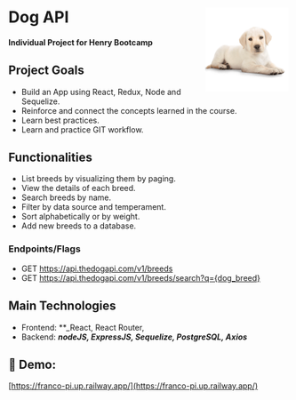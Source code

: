 # Dog API <img height="150" src="./client/src/assets/fondo.png" align="right"/>
#### Individual Project for Henry Bootcamp



## Project Goals

- Build an App using React, Redux, Node and Sequelize.
- Reinforce and connect the concepts learned in the course.
- Learn best practices.
- Learn and practice GIT workflow.


## Functionalities

- List breeds by visualizing them by paging.
- View the details of each breed.
- Search breeds by name.
- Filter by data source and temperament.
- Sort alphabetically or by weight.
- Add new breeds to a database.

### Endpoints/Flags

- GET <https://api.thedogapi.com/v1/breeds>
- GET <https://api.thedogapi.com/v1/breeds/search?q={dog_breed}>

## Main Technologies

- Frontend: **_React,  React Router, 
- Backend: **_nodeJS, ExpressJS, Sequelize, PostgreSQL, Axios_**

## 🔗 Demo: 
[https://franco-pi.up.railway.app/](https://franco-pi.up.railway.app/) 




